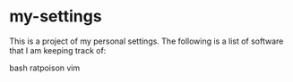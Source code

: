 # my-settings

This is a project of my personal settings.  The following is a list of
software that I am keeping track of:

bash
ratpoison
vim
